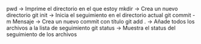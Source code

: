 pwd -> Imprime el directorio en el que estoy
mkdir -> Crea un nuevo directorio
git init -> Inicia el seguimiento en el directorio actual
git commit -m Mensaje -> Crea un nuevo commit con título
git add . -> Añade todos los archivos a la lista de seguimiento
git status -> Muestra el status del seguimiento de los archivos

